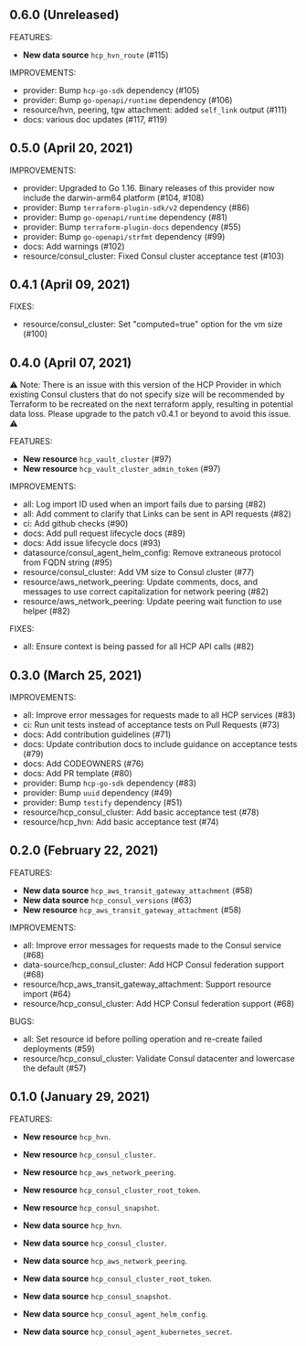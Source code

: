 ## 0.6.0 (Unreleased)

FEATURES:
* **New data source** `hcp_hvn_route` (#115)

IMPROVEMENTS:
* provider: Bump `hcp-go-sdk` dependency (#105)
* provider: Bump `go-openapi/runtime` dependency (#106)
* resource/hvn, peering, tgw attachment: added `self_link` output (#111)
* docs: various doc updates (#117, #119)

## 0.5.0 (April 20, 2021)

IMPROVEMENTS:
* provider: Upgraded to Go 1.16. Binary releases of this provider now include the darwin-arm64 platform (#104, #108)
* provider: Bump `terraform-plugin-sdk/v2` dependency (#86)
* provider: Bump `go-openapi/runtime` dependency (#81)
* provider: Bump `terraform-plugin-docs` dependency (#55)
* provider: Bump `go-openapi/strfmt` dependency (#99)
* docs: Add warnings (#102)
* resource/consul_cluster: Fixed Consul cluster acceptance test (#103)

## 0.4.1 (April 09, 2021)

FIXES:
- resource/consul_cluster: Set "computed=true" option for the vm size (#100)

## 0.4.0 (April 07, 2021)

⚠️ Note: There is an issue with this version of the HCP Provider in which existing Consul clusters that do not specify size will be recommended by Terraform to be recreated on the next terraform apply, resulting in potential data loss. Please upgrade to the patch v0.4.1 or beyond to avoid this issue. ⚠️

FEATURES:
- **New resource** `hcp_vault_cluster` (#97)
- **New resource** `hcp_vault_cluster_admin_token` (#97)

IMPROVEMENTS:
- all: Log import ID used when an import fails due to parsing (#82)
- all: Add comment to clarify that Links can be sent in API requests (#82)
- ci: Add github checks (#90)
- docs: Add pull request lifecycle docs (#89)
- docs: Add issue lifecycle docs (#93)
- datasource/consul_agent_helm_config: Remove extraneous protocol from FQDN string (#95)
- resource/consul_cluster: Add VM size to Consul cluster (#77)
- resource/aws_network_peering: Update comments, docs, and messages to use correct capitalization for network peering (#82)
- resource/aws_network_peering: Update peering wait function to use helper (#82)

FIXES:
- all: Ensure context is being passed for all HCP API calls (#82)

## 0.3.0 (March 25, 2021)

IMPROVEMENTS:
* all: Improve error messages for requests made to all HCP services (#83)
* ci: Run unit tests instead of acceptance tests on Pull Requests (#73)
* docs: Add contribution guidelines (#71)
* docs: Update contribution docs to include guidance on acceptance tests (#79)
* docs: Add CODEOWNERS (#76)
* docs: Add PR template (#80)
* provider: Bump `hcp-go-sdk` dependency (#83)
* provider: Bump `uuid` dependency (#49)
* provider: Bump `testify` dependency (#51)
* resource/hcp_consul_cluster: Add basic acceptance test (#78)
* resource/hcp_hvn: Add basic acceptance test (#74)

## 0.2.0 (February 22, 2021)

FEATURES:
* **New data source** `hcp_aws_transit_gateway_attachment` (#58)
* **New data source** `hcp_consul_versions` (#63)
* **New resource** `hcp_aws_transit_gateway_attachment` (#58)

IMPROVEMENTS:
* all: Improve error messages for requests made to the Consul service (#68)
* data-source/hcp_consul_cluster: Add HCP Consul federation support (#68)
* resource/hcp_aws_transit_gateway_attachment: Support resource import (#64)
* resource/hcp_consul_cluster: Add HCP Consul federation support (#68)

BUGS:
* all: Set resource id before polling operation and re-create failed deployments (#59)
* resource/hcp_consul_cluster: Validate Consul datacenter and lowercase the default (#57)

## 0.1.0 (January 29, 2021)

FEATURES:
* **New resource** `hcp_hvn`.
* **New resource** `hcp_consul_cluster`.
* **New resource** `hcp_aws_network_peering`.
* **New resource** `hcp_consul_cluster_root_token`.
* **New resource** `hcp_consul_snapshot`.

* **New data source** `hcp_hvn`.
* **New data source** `hcp_consul_cluster`.
* **New data source** `hcp_aws_network_peering`.
* **New data source** `hcp_consul_cluster_root_token`.
* **New data source** `hcp_consul_snapshot`.
* **New data source** `hcp_consul_agent_helm_config`.
* **New data source** `hcp_consul_agent_kubernetes_secret`.
